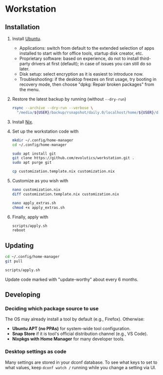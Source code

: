 # Workstation

## Installation

1. Install [Ubuntu](https://ubuntu.com).

   - Applications: switch from default to the extended selection of apps
     installed to start with for office tools, startup disk creator, etc.
   - Proprietary software: based on experience, do not to install third-party
     drivers at first (default); in case of issues you can still do so later.
   - Disk setup: select encryption as it is easiest to introduce now.
   - Troubleshooting: if the desktop freezes on first usage, try booting in
     recovery mode, then choose "dpkg: Repair broken packages" from the menu.

1. Restore the latest backup by running (without `--dry-run`)

   ```bash
   rsync --archive --dry-run --verbose \
     "/media/${USER}/backup/rsnapshot/daily.0/localhost/home/${USER}/data" ~
   ```

1. Install [Nix](https://nixos.org).

1. Set up the workstation code with

   ```bash
   mkdir ~/.config/home-manager
   cd ~/.config/home-manager

   sudo apt install git
   git clone https://github.com/evolutics/workstation.git .
   sudo apt purge git

   cp customization.template.nix customization.nix
   ```

1. Customize as you wish with

   ```bash
   nano customization.nix
   diff customization.template.nix customization.nix

   nano apply_extras.sh
   chmod +x apply_extras.sh
   ```

1. Finally, apply with

   ```bash
   scripts/apply.sh
   reboot
   ```

## Updating

```bash
cd ~/.config/home-manager
git pull

scripts/apply.sh
```

Update code marked with "update-worthy" about every 6 months.

## Developing

### Deciding which package source to use

The OS may already install a tool by default (e.g., Firefox). Otherwise:

- **Ubuntu APT (no PPAs)** for system-wide tool configuration.
- **Snap Store** if it is tool's official distribution channel (e.g., VS Code).
- **Nixpkgs with Home Manager** for many developer tools.

### Desktop settings as code

Many settings are stored in your dconf database. To see what keys to set to what
values, keep `dconf watch /` running while you change a setting via UI.
